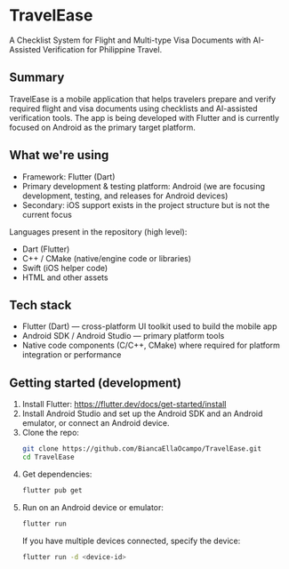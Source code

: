 # TravelEase

A Checklist System for Flight and Multi-type Visa Documents with AI-Assisted Verification for Philippine Travel.

## Summary

TravelEase is a mobile application that helps travelers prepare and verify required flight and visa documents using checklists and AI-assisted verification tools. The app is being developed with Flutter and is currently focused on Android as the primary target platform.

## What we're using

- Framework: Flutter (Dart)
- Primary development & testing platform: Android (we are focusing development, testing, and releases for Android devices)
- Secondary: iOS support exists in the project structure but is not the current focus

Languages present in the repository (high level):
- Dart (Flutter)
- C++ / CMake (native/engine code or libraries)
- Swift (iOS helper code)
- HTML and other assets

## Tech stack

- Flutter (Dart) — cross-platform UI toolkit used to build the mobile app
- Android SDK / Android Studio — primary platform tools
- Native code components (C/C++, CMake) where required for platform integration or performance

## Getting started (development)

1. Install Flutter: https://flutter.dev/docs/get-started/install
2. Install Android Studio and set up the Android SDK and an Android emulator, or connect an Android device.
3. Clone the repo:
   ```bash
   git clone https://github.com/BiancaEllaOcampo/TravelEase.git
   cd TravelEase
   ```
4. Get dependencies:
   ```bash
   flutter pub get
   ```
5. Run on an Android device or emulator:
   ```bash
   flutter run
   ```
   If you have multiple devices connected, specify the device:
   ```bash
   flutter run -d <device-id>
   ```